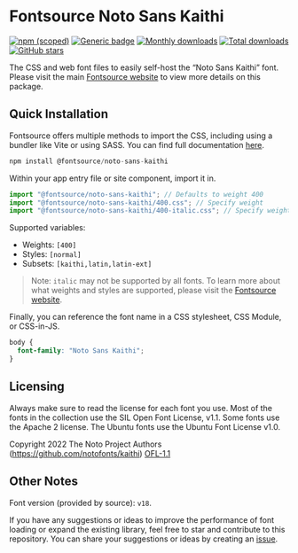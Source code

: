 # Fontsource Noto Sans Kaithi

[![npm (scoped)](https://img.shields.io/npm/v/@fontsource/noto-sans-kaithi?color=brightgreen)](https://www.npmjs.com/package/@fontsource/noto-sans-kaithi) [![Generic badge](https://img.shields.io/badge/fontsource-passing-brightgreen)](https://github.com/fontsource/fontsource) [![Monthly downloads](https://badgen.net/npm/dm/@fontsource/noto-sans-kaithi)](https://github.com/fontsource/fontsource) [![Total downloads](https://badgen.net/npm/dt/@fontsource/noto-sans-kaithi)](https://github.com/fontsource/fontsource) [![GitHub stars](https://img.shields.io/github/stars/fontsource/fontsource.svg?style=social&label=Star)](https://github.com/fontsource/fontsource/stargazers)

The CSS and web font files to easily self-host the “Noto Sans Kaithi” font. Please visit the main [Fontsource website](https://fontsource.org/fonts/noto-sans-kaithi) to view more details on this package.

## Quick Installation

Fontsource offers multiple methods to import the CSS, including using a bundler like Vite or using SASS. You can find full documentation [here](https://fontsource.org/docs/getting-started/introduction).

```javascript
npm install @fontsource/noto-sans-kaithi
```

Within your app entry file or site component, import it in.

```javascript
import "@fontsource/noto-sans-kaithi"; // Defaults to weight 400
import "@fontsource/noto-sans-kaithi/400.css"; // Specify weight
import "@fontsource/noto-sans-kaithi/400-italic.css"; // Specify weight and style
```

Supported variables:
- Weights: `[400]`
- Styles: `[normal]`
- Subsets: `[kaithi,latin,latin-ext]`

> Note: `italic` may not be supported by all fonts. To learn more about what weights and styles are supported, please visit the [Fontsource website](https://fontsource.org/fonts/noto-sans-kaithi).

Finally, you can reference the font name in a CSS stylesheet, CSS Module, or CSS-in-JS.

```css
body {
  font-family: "Noto Sans Kaithi";
}
```

## Licensing
Always make sure to read the license for each font you use. Most of the fonts in the collection use the SIL Open Font License, v1.1. Some fonts use the Apache 2 license. The Ubuntu fonts use the Ubuntu Font License v1.0.

Copyright 2022 The Noto Project Authors (https://github.com/notofonts/kaithi)
[OFL-1.1](http://scripts.sil.org/OFL)

## Other Notes
Font version (provided by source): `v18`.

If you have any suggestions or ideas to improve the performance of font loading or expand the existing library, feel free to star and contribute to this repository. You can share your suggestions or ideas by creating an [issue](https://github.com/fontsource/fontsource/issues).